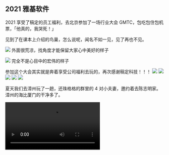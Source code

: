 ## 2021 雅基软件

2021 享受了稿定的员工福利，去北京参加了一场行业大会 GMTC，包吃包住包机票，「他真的，我哭死！」

见到了在课本上介绍的鸟巢，怎么说呢，闻名不如一见，见了再也不见。

![](./2021/b1.jpeg)
<Tip>外面很荒凉，找角度才能保留大家心中美好的样子</Tip>

![](./2021/b2.jpeg)
<Tip>完全不是心目中的宏伟的样子</Tip>

参加这个大会其实就是奔着享受公司福利去玩的，再次感谢稿定科技！！！
<Pictures>
<img src="./2021/b3.jpeg" />
<img src="./2021/b4.jpeg" />
<img src="./2021/b5.jpeg" />
<img src="./2021/b6.jpeg" />
<img src="./2021/b7.jpeg" />
</Pictures>

夏天我们去漳州玩了一趟，还珠格格的群里的 4 对小夫妻，邀约着去陈志明家。漳州的海比厦门的干净多了。

<video controls src="./2021/video-1.mov" />

非常难得，大家会聚一起，我们约过的下次再玩，到现在都没有实现。
<Pictures>
<img src="./2021/z1.jpeg" />
<img src="./2021/z2.jpeg" />
<img src="./2021/z3.jpeg" />
<img src="./2021/z4.jpeg" />
</Pictures>

2021 是我和大学同学相识的十周年，我们约在厦门一起吃了顿饭，十年过去了，大家都没变化，富裕的还是那些人，这个社会阶级固化的缩影，哈哈哈。

![](./2021/10year.jpeg)
<Tip>看到舍友还是很亲切的</Tip>

我在稿定的部门加入了一个杭州的领导，之前花瓣的创始人。稿定收购了花瓣，他就加入了我们团队。还带来了一些歪风邪气，当时我们要搞个产品叫「轻站」，受众是设计师群体，让他们可以方便的创建自己的网站。

我们要提供一个在线的网站制作编辑器，在他的领导下感觉很压抑，领会到了互联网的卷是什么意思。于是萌发了离职的念头。

此时前面我埋了伏笔的黄森斌邀约我去雅基面试，这边是做游戏编辑器的，比海报编辑器更有意思。而且团队氛围务实不倦。

我就在 21 年 10 月告别了稿定加入雅基软件，现在看来还是正确的选择，因为在雅基的工作状态确实比稿定好些。薪资也涨到了 22k 。

21 年 11 月，我们厦门的房子交房了，疫情期间按时交房，挺不容易的。

<video src="https://90s.oss-cn-hangzhou.aliyuncs.com/videos/new-home.mov" controls />
<Tip>广播的内容，就是在讲述那段口罩的历史啊</Tip>

虽说是精装房，但是还是要整顿装修过。

<Pictures>
<img src="./2021/f1.jpeg" />
<img src="./2021/f2.jpeg" />
<img src="./2021/f3.jpeg" />
<img src="./2021/f4.jpeg" />
<img src="./2021/f5.jpeg" />
<img src="./2021/f6.png" />
</Pictures>

2021 虽然仍然处于疫情高度严控的时期，但是大家似乎习惯了这样的生活，比如按时去做核酸，自觉提供绿码等。所以虽然需要戴口罩，但是并不影响这一年该有的活动，人类的适应能力是非常强的。

加入雅基软件应该是它的鼎盛时期吧，参加了公司的 11 周年运动会。

![](./2021/c1.jpeg)
<Tip>2021 结束了</Tip>
